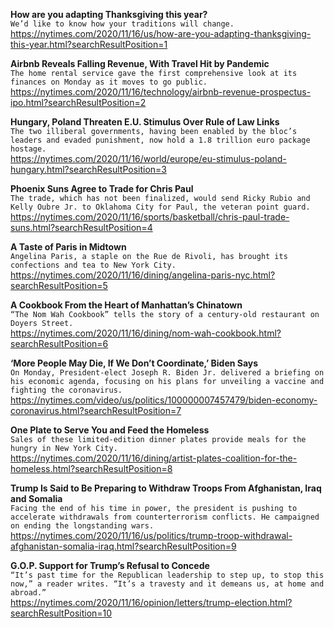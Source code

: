 **How are you adapting Thanksgiving this year?**\
`We’d like to know how your traditions will change.`\
https://nytimes.com/2020/11/16/us/how-are-you-adapting-thanksgiving-this-year.html?searchResultPosition=1

**Airbnb Reveals Falling Revenue, With Travel Hit by Pandemic**\
`The home rental service gave the first comprehensive look at its finances on Monday as it moves to go public.`\
https://nytimes.com/2020/11/16/technology/airbnb-revenue-prospectus-ipo.html?searchResultPosition=2

**Hungary, Poland Threaten E.U. Stimulus Over Rule of Law Links**\
`The two illiberal governments, having been enabled by the bloc’s leaders and evaded punishment, now hold a 1.8 trillion euro package hostage.`\
https://nytimes.com/2020/11/16/world/europe/eu-stimulus-poland-hungary.html?searchResultPosition=3

**Phoenix Suns Agree to Trade for Chris Paul**\
`The trade, which has not been finalized, would send Ricky Rubio and Kelly Oubre Jr. to Oklahoma City for Paul, the veteran point guard.`\
https://nytimes.com/2020/11/16/sports/basketball/chris-paul-trade-suns.html?searchResultPosition=4

**A Taste of Paris in Midtown**\
`Angelina Paris, a staple on the Rue de Rivoli, has brought its confections and tea to New York City.`\
https://nytimes.com/2020/11/16/dining/angelina-paris-nyc.html?searchResultPosition=5

**A Cookbook From the Heart of Manhattan’s Chinatown**\
`“The Nom Wah Cookbook” tells the story of a century-old restaurant on Doyers Street.`\
https://nytimes.com/2020/11/16/dining/nom-wah-cookbook.html?searchResultPosition=6

**‘More People May Die, If We Don’t Coordinate,’ Biden Says**\
`On Monday, President-elect Joseph R. Biden Jr. delivered a briefing on his economic agenda, focusing on his plans for unveiling a vaccine and fighting the coronavirus.`\
https://nytimes.com/video/us/politics/100000007457479/biden-economy-coronavirus.html?searchResultPosition=7

**One Plate to Serve You and Feed the Homeless**\
`Sales of these limited-edition dinner plates provide meals for the hungry in New York City.`\
https://nytimes.com/2020/11/16/dining/artist-plates-coalition-for-the-homeless.html?searchResultPosition=8

**Trump Is Said to Be Preparing to Withdraw Troops From Afghanistan, Iraq and Somalia**\
`Facing the end of his time in power, the president is pushing to accelerate withdrawals from counterterrorism conflicts. He campaigned on ending the longstanding wars.`\
https://nytimes.com/2020/11/16/us/politics/trump-troop-withdrawal-afghanistan-somalia-iraq.html?searchResultPosition=9

**G.O.P. Support for Trump’s Refusal to Concede**\
`“It’s past time for the Republican leadership to step up, to stop this now,” a reader writes. “It’s a travesty and it demeans us, at home and abroad.”`\
https://nytimes.com/2020/11/16/opinion/letters/trump-election.html?searchResultPosition=10

